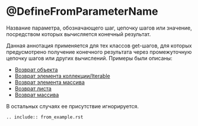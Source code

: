 # @DefineFromParameterName

Название параметра, обозначающего шаг, цепочку шагов или значение, посредством которых вычисляется конечный результат.

Данная аннотация применяется для тех классов get-шагов, для которых предусмотрено получение конечного результата через
промежуточную цепочку шагов или других вычислений. Примеры были описаны:

- [Возврат объекта](./../../steps/get_step_supplier/get_object_step_supplier_with_criteria_chained.rst)
- [Возврат элемента коллекции/Iterable](./../../steps/get_step_supplier/get_object_from_iterable_step_supplier_chained.rst)
- [Возврат элемента массива](./../../steps/get_step_supplier/get_object_from_array_step_supplier_chained.rst)
- [Возврат листа](./../../steps/get_step_supplier/get_list_step_supplier_chained.rst)
- [Возврат массива](./../../steps/get_step_supplier/get_array_step_supplier_chained.rst)

В остальных случаях ее присутствие игнорируется.

```{eval-rst}
.. include:: from_example.rst
```
